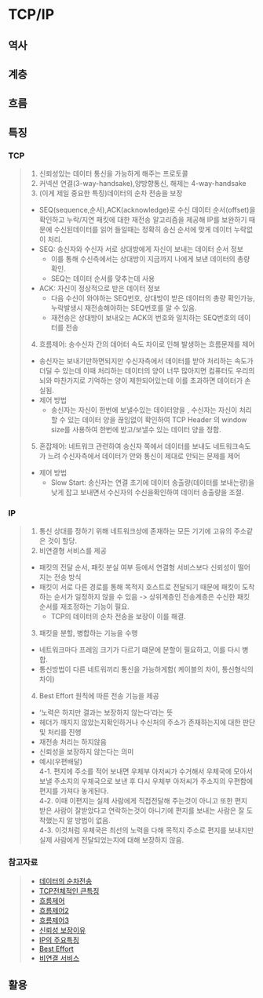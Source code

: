 # TCP/IP
## 역사

## 계층

## 흐름

## 특징
### TCP
> 1. 신뢰성있는 데이터 통신을 가능하게 해주는 프로토콜
> 2. 커넥션 연결(3-way-handsake),양방향통신, 해제는 4-way-handsake
> 3. (이게 제일 중요한 특징)데이터의 순차 전송을 보장
>   * SEQ(sequence,순서),ACK(acknowledge)로 수신 데이터 순서(offset)을 확인하고 누락/지연 패킷에 대한 재전송 알고리즘을 제공해 IP를 보완하기 때문에 수신된데이터를 읽어 들일때는 정확히 송신 순서에 맞게 데이터 누락없이 처리.
>   * SEQ: 송신자와 수신자 서로 상대방에게 자신이 보내는 데이터 순서 정보
>     * 이를 통해 수신측에서는 상대방이 지금까지 나에게 보낸 데이터의 총량 확인. 
>     * SEQ는 데이터 순서를 맞추는데 사용
>   * ACK: 자신이 정상적으로 받은 데이터 정보
>     * 다음 수신이 와야하는 SEQ번호, 상대방이 받은 데이터의 총량 확인가능, 누락발생시 재전송해야하는 SEQ번호를 알 수 있음. 
>     * 재전송은 상대방이 보내오는 ACK의 번호와 일치하는 SEQ번호의 데이터를 전송
> 4. 흐름제어: 송수신자 간의 데어터 속도 차이로 인해 발생하는 흐름문제를 제어
>   * 송신자는 보내기만하면되지만  수신자측에서 데이터를 받아 처리하는 속도가 더딜 수 있는데 이때 처리하는 데이터의 양이 너무 많아지면 컴퓨터도 우리의 뇌와 마찬가지로 기억하는 양이 제한되어있는데 이를 초과하면 데이터가 손실됨.
>   * 제어 방법
>     *  송신자는 자신이 한번에 보낼수있는 데이터양을 , 수신자는 자신이 처리할 수 있는 데이터 양을 끊임없이 확인하여 TCP Header 의 window size를 사용하여 한번에 받고/보낼수 있는 데이터 양을 정함.
> 5. 혼잡제어: 네트워크 관련하여 송신자 쪽에서 데이터를 보내도 네트워크속도가 느려 수신자측에서 데이터가 안와 통신이 제대로 안되는 문제를 제어
>   * 제어 방법
>     * Slow Start: 송신자는 연결 초기에 데이터 송출량(데이터를 보내는량)을 낮게 잡고 보내면서 수신자의 수신을확인하여 데이터 송출량을 조절. 
### IP
> 1. 통신 상대를 정하기 위해 네트워크상에 존재하는 모든 기기에 고유의 주소같은 것이 할당. 
> 2. 비연결형 서비스를 제공
>   * 패킷의 전달 순서, 패킷 분실 여부 등에서 연결형 서비스보다 신뢰성이 떨어지는 전송 방식
>   * 패킷이 서로 다른 경로를 통해 목적지 호스트로 전달되기 때문에 패킷이 도착하는 순서가 일정하지 않을 수 있음 -> 상위계층인 전송계층은 수신한 패킷 순서를 재조정하는 기능이 필요.
>     * TCP의 데이터의 순차 전송을 보장이 이를 해결.
> 3. 패킷을 분할, 병합하는 기능을 수행
>   * 네트워크마다 프레임 크기가 다르기 떄문에 분할이 필요하고, 이를 다시 병합.
>   * 통신방법이 다른 네트워끼리 통신을 가능하게함( 케이블의 차이, 통신형식의 차이)
> 4. Best Effort 원칙에 따른 전송 기능을 제공
>   * ‘노력은 하지만 결과는 보장하지 않는다’라는 뜻
>   * 헤더가 깨지지 않았는지확인하거나 수신처의 주소가 존재하는지에 대한 판단 및 처리를 진행
>   * 재전송 처리는 하지않음
>   * 신뢰성을 보장하지 않는다는 의미
>   * 예시(우편배달)   
>     4-1. 편지에 주소를 적어 보내면 우체부 아저씨가 수거해서 우체국에 모아서 보낼 주소지의 우체국으로 보낸 후 다시 우체부 아저씨가 주소지의 우편함에 편지를 가져다 놓게된다.   
>     4-2. 이때 이편지는 실제 사람에게 직접전달해 주는것이 아니고 또한 편지 받은 사람이 잘받았다고 연락하는것이 아니기에 편지를 보내는 사람은 잘 도착했는지 알 방법이 없음.   
>     4-3. 이것처럼 우체국은 최선의 노력을 다해 목적지 주소로 편지를 보내지만 실제 사람에게 전달되었는지에 대해 보장하지 않음.   

### 참고자료
> * [데이터의 순차전송](https://sw-test.tistory.com/17)   
> * [TCP전체적인 큰특징](https://www.youtube.com/watch?v=ikDVGYp5dhg)   
> * [흐름제어](https://aws-hyoh.tistory.com/entry/TCPIP-쉽게-이해하기)   
> * [흐름제어2](https://velog.io/@qjatn1009/TCP와-UDP)   
> * [흐름제어3](https://roka88.dev/114)   
> * [신뢰성 보장이유](https://github.com/lunchScreen/Interview_Questions/issues/97)   
> * [IP의 주요특징](https://velog.io/@kpl5672/ip-프로토콜의-이해)   
> * [Best Effort](https://whatchang.tistory.com/32)   
> * [비연결 서비스](https://m.blog.naver.com/PostView.naver?isHttpsRedirect=true&blogId=jk130694&logNo=220731561157)   
## 활용

